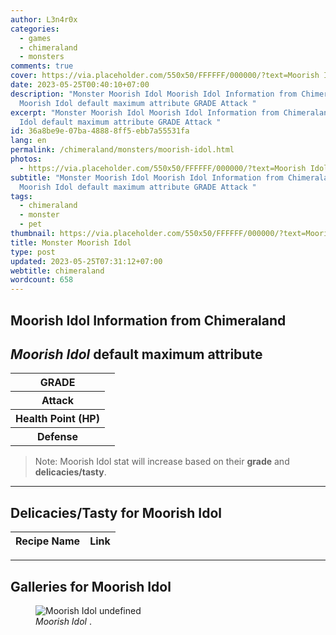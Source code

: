 ```yaml
---
author: L3n4r0x
categories:
  - games
  - chimeraland
  - monsters
comments: true
cover: https://via.placeholder.com/550x50/FFFFFF/000000/?text=Moorish Idol
date: 2023-05-25T00:40:10+07:00
description: "Monster Moorish Idol Moorish Idol Information from Chimeraland
  Moorish Idol default maximum attribute GRADE Attack "
excerpt: "Monster Moorish Idol Moorish Idol Information from Chimeraland Moorish
  Idol default maximum attribute GRADE Attack "
id: 36a8be9e-07ba-4888-8ff5-ebb7a55531fa
lang: en
permalink: /chimeraland/monsters/moorish-idol.html
photos:
  - https://via.placeholder.com/550x50/FFFFFF/000000/?text=Moorish Idol
subtitle: "Monster Moorish Idol Moorish Idol Information from Chimeraland
  Moorish Idol default maximum attribute GRADE Attack "
tags:
  - chimeraland
  - monster
  - pet
thumbnail: https://via.placeholder.com/550x50/FFFFFF/000000/?text=Moorish Idol
title: Monster Moorish Idol
type: post
updated: 2023-05-25T07:31:12+07:00
webtitle: chimeraland
wordcount: 658
---
```


<link
  rel="stylesheet"
  href="https://rawcdn.githack.com/dimaslanjaka/Web-Manajemen/870a349/css/bootstrap-5-3-0-alpha3-wrapper.css"
/>
<section id="bootstrap-wrapper">
  <div data-bs-theme="dark">
    <h2>Moorish Idol Information from Chimeraland</h2>
    <h2 id="attribute"><i>Moorish Idol</i> default maximum attribute</h2>
    <div class="row">
      <div class="col mb-2">
        <div class="card">
          <div class="card-body">
            <table>
              <tr>
                <th>GRADE</th>
                <td><br /></td>
              </tr>
              <tr>
                <th>Attack</th>
                <td></td>
              </tr>
              <tr>
                <th>Health Point (HP)</th>
                <td></td>
              </tr>
              <tr>
                <th>Defense</th>
                <td></td>
              </tr>
            </table>
          </div>
        </div>
      </div>
    </div>
    <blockquote class="bd-callout bd-callout-warning">
      Note: Moorish Idol stat will increase based on their <b>grade</b> and
      <b>delicacies/tasty</b>.
    </blockquote>
    <hr />
    <h2 id="delicacies">Delicacies/Tasty for Moorish Idol</h2>
    <div class="card">
      <div class="card-body">
        <div class="table-responsive">
          <table class="table table-striped">
            <thead>
              <tr>
                <th>Recipe Name</th>
                <th>Link</th>
              </tr>
            </thead>
            <tbody></tbody>
          </table>
        </div>
      </div>
    </div>
    <hr />
    <div id="gallery">
      <h2>Galleries for Moorish Idol</h2>
      <div class="row">
        <div class="col-lg-6 col-12">
          <figure>
            <img
              src="https://www.webmanajemen.com/undefined"
              alt="Moorish Idol undefined"
            />
            <figcaption style="word-wrap: break-word">
              <i>Moorish Idol</i> .
            </figcaption>
          </figure>
        </div>
      </div>
    </div>
  </div>
</section>